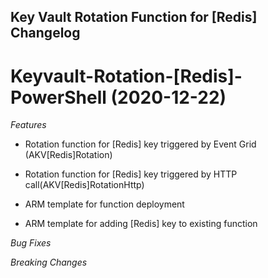 ## Key Vault Rotation Function for [Redis] Changelog

<a name="Keyvault-Rotation-Redis-PowerShell"></a>

# Keyvault-Rotation-[Redis]-PowerShell (2020-12-22)

*Features*

* Rotation function for [Redis] key triggered by Event Grid (AKV[Redis]Rotation)

* Rotation function for [Redis] key triggered by HTTP call(AKV[Redis]RotationHttp)

* ARM template for function deployment

* ARM template for adding [Redis] key to existing function

*Bug Fixes*

*Breaking Changes*
